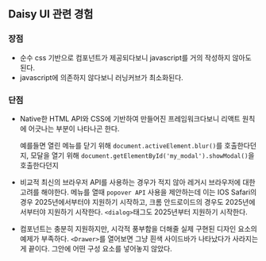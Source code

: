 ## Daisy UI 관련 경험

### 장점

- 순수 css 기반으로 컴포넌트가 제공되다보니 javascript를 거의 작성하지 않아도 된다.
- javascript에 의존하지 않다보니 러닝커브가 최소화된다.

### 단점

- Native한 HTML API와 CSS에 기반하여 만들어진 프레임워크다보니 리액트 원칙에 어긋나는 부분이 나타나곤 한다.

  예를들면 열린 메뉴를 닫기 위해 `document.activeElement.blur()`를 호출한다던지, 모달을 열기 위해 `document.getElementById('my_modal').showModal()`을 호출한다던지

- 비교적 최신의 브라우저 API를 사용하는 경우가 적지 않아 레거시 브라우저에 대한 고려를 해야한다. 메뉴를 열때 `popover API` 사용을 제안하는데 이는 IOS Safari의 경우 2025년에서부터야 지원하기 시작하고, 크롬 안드로이드의 경우도 2025년에서부터야 지원하기 시작한다. `<dialog>`태그도 2025년부터 지원하기 시작한다.

- 컴포넌트는 충분히 지원하지만, 시각적 풍부함을 더해줄 실제 구현된 디자인 요소의 예제가 부족하다. `<Drawer>`를 열어보면 그냥 흰색 사이드바가 나타났다가 사라지는게 끝이다. 그안에 어떤 구성 요소를 넣어놓지 않았다.
